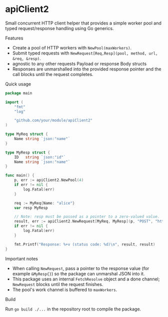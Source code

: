 # apiClient2

Small concurrent HTTP client helper that provides a simple worker
pool and typed request/response handling using Go generics.

Features
- Create a pool of HTTP workers with `NewPool(maxWorkers)`.
- Submit typed requests with `NewRequest[Req,Resp](pool, method, url, &req, &resp)`.
- agnostic to any other requests Payload or response Body structs
- Responses are unmarshalled into the provided response pointer and
  the call blocks until the request completes.

Quick usage

```go
package main

import (
    "fmt"
    "log"

    "github.com/your/module/apiClient2"
)

type MyReq struct {
    Name string `json:"name"`
}

type MyResp struct {
    ID   string `json:"id"`
    Name string `json:"name"`
}

func main() {
    p, err := apiClient2.NewPool(4)
    if err != nil {
        log.Fatal(err)
    }

    req := MyReq{Name: "alice"}
    var resp MyResp

    // Note: resp must be passed as a pointer to a zero-valued value.
    result, err := apiClient2.NewRequest[MyReq, MyResp](p, "POST", "https://example.com/users", req, &resp)
    if err != nil {
        log.Fatal(err)
    }

    fmt.Printf("Response: %+v (status code: %d)\n", result, result)
}
```

Important notes
- When calling `NewRequest`, pass a pointer to the response value
  (for example `&MyResp{}`) so the package can unmarshal JSON into it.
- This package uses an internal `FetchResolve` object and a done
  channel; `NewRequest` blocks until the request finishes.
- The pool's work channel is buffered to `maxWorkers`.

Build

Run `go build ./...` in the repository root to compile the package.

